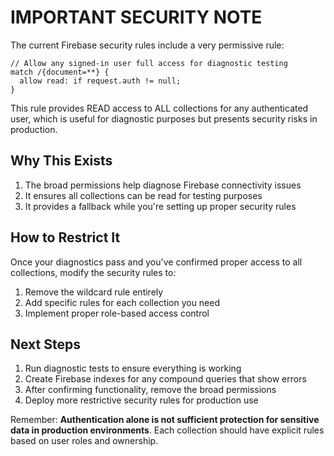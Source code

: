 # IMPORTANT SECURITY NOTE

The current Firebase security rules include a very permissive rule:

```
// Allow any signed-in user full access for diagnostic testing
match /{document=**} {
  allow read: if request.auth != null;
}
```

This rule provides READ access to ALL collections for any authenticated user, which is useful for diagnostic purposes but presents security risks in production.

## Why This Exists

1. The broad permissions help diagnose Firebase connectivity issues
2. It ensures all collections can be read for testing purposes
3. It provides a fallback while you're setting up proper security rules

## How to Restrict It

Once your diagnostics pass and you've confirmed proper access to all collections, modify the security rules to:

1. Remove the wildcard rule entirely
2. Add specific rules for each collection you need
3. Implement proper role-based access control

## Next Steps

1. Run diagnostic tests to ensure everything is working
2. Create Firebase indexes for any compound queries that show errors
3. After confirming functionality, remove the broad permissions
4. Deploy more restrictive security rules for production use

Remember: **Authentication alone is not sufficient protection for sensitive data in production environments**. Each collection should have explicit rules based on user roles and ownership. 